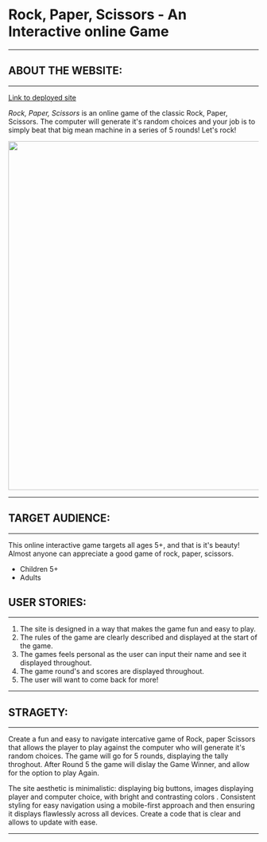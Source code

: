 Rock, Paper, Scissors - An Interactive online Game
==================================

* * *

ABOUT THE WEBSITE:
------------------

* * * 

[Link to deployed site](https://stephaniecrocker91.github.io/rock-paper-scissors/)



_Rock, Paper, Scissors_ is an online game of the classic Rock, Paper, Scissors. The computer will generate it's random choices and your job is to simply beat that big mean machine in a series of 5 rounds! Let's rock!

<img src="" width="700px">

* * * 


## TARGET AUDIENCE:

* * *

This online interactive game targets all ages 5+, and that is it's beauty! Almost anyone can appreciate a good game of rock, paper, scissors.

*   Children 5+
*   Adults

  

USER STORIES:
-------------

* * *

1. The site is designed in a way that makes the game fun and easy to play.
2. The rules of the game are clearly described and displayed at the start of the game.
3. The games feels personal as the user can input their name and see it displayed throughout.
4. The game round's and scores are displayed throughout. 
5. The user will want to come back for more!


* * * 


STRAGETY:
---------

* * *

Create a fun and easy to navigate intercative game of Rock, paper Scissors that allows the player to play against the computer who will generate it's random choices. 
The game will go for 5 rounds, displaying the tally throghout. After Round 5 the game will dislay the Game Winner, and allow for the option to play Again.


The site aesthetic is minimalistic: displaying big buttons, images displaying player and computer choice, with bright and contrasting colors .
Consistent styling for easy navigation using a mobile-first approach and then ensuring it displays flawlessly across all devices. Create a code that is clear and allows to update with ease.

* * * 